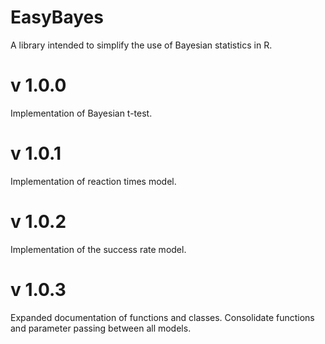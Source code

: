 # EasyBayes
A library intended to simplify the use of Bayesian statistics in R.

# v 1.0.0
Implementation of Bayesian t-test.

# v 1.0.1
Implementation of reaction times model.

# v 1.0.2
Implementation of the success rate model.

# v 1.0.3
Expanded documentation of functions and classes. Consolidate functions and parameter passing between all models.
